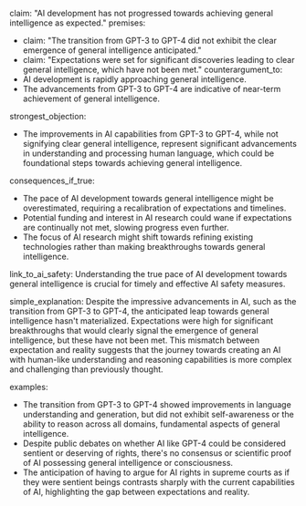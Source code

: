 claim: "AI development has not progressed towards achieving general intelligence as expected."
premises:
  - claim: "The transition from GPT-3 to GPT-4 did not exhibit the clear emergence of general intelligence anticipated."
  - claim: "Expectations were set for significant discoveries leading to clear general intelligence, which have not been met."
counterargument_to:
  - AI development is rapidly approaching general intelligence.
  - The advancements from GPT-3 to GPT-4 are indicative of near-term achievement of general intelligence.

strongest_objection:
  - The improvements in AI capabilities from GPT-3 to GPT-4, while not signifying clear general intelligence, represent significant advancements in understanding and processing human language, which could be foundational steps towards achieving general intelligence.

consequences_if_true:
  - The pace of AI development towards general intelligence might be overestimated, requiring a recalibration of expectations and timelines.
  - Potential funding and interest in AI research could wane if expectations are continually not met, slowing progress even further.
  - The focus of AI research might shift towards refining existing technologies rather than making breakthroughs towards general intelligence.

link_to_ai_safety: Understanding the true pace of AI development towards general intelligence is crucial for timely and effective AI safety measures.

simple_explanation: Despite the impressive advancements in AI, such as the transition from GPT-3 to GPT-4, the anticipated leap towards general intelligence hasn't materialized. Expectations were high for significant breakthroughs that would clearly signal the emergence of general intelligence, but these have not been met. This mismatch between expectation and reality suggests that the journey towards creating an AI with human-like understanding and reasoning capabilities is more complex and challenging than previously thought.

examples:
  - The transition from GPT-3 to GPT-4 showed improvements in language understanding and generation, but did not exhibit self-awareness or the ability to reason across all domains, fundamental aspects of general intelligence.
  - Despite public debates on whether AI like GPT-4 could be considered sentient or deserving of rights, there's no consensus or scientific proof of AI possessing general intelligence or consciousness.
  - The anticipation of having to argue for AI rights in supreme courts as if they were sentient beings contrasts sharply with the current capabilities of AI, highlighting the gap between expectations and reality.